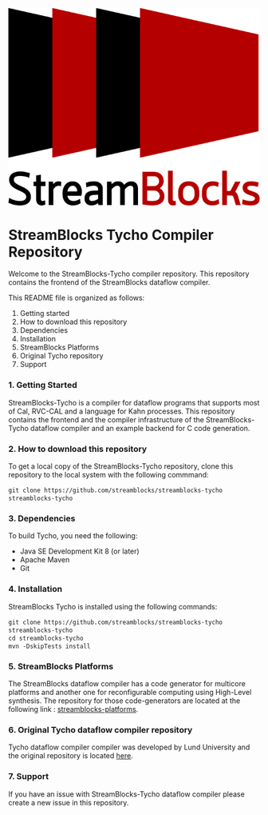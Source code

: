 ![Logo](doc/streamblocks-logo.png)

StreamBlocks Tycho Compiler  Repository
=======================================

Welcome to the StreamBlocks-Tycho compiler repository. This repository contains the frontend of the StreamBlocks dataflow compiler.

This README file is organized as follows:
1. Getting started
2. How to download this repository
3. Dependencies
4. Installation
5. StreamBlocks Platforms
6. Original Tycho repository
7. Support


### 1. Getting Started

StreamBlocks-Tycho is a compiler for dataflow programs that supports most of Cal, RVC-CAL and a language for Kahn processes.
This repository contains the frontend and the compiler infrastructure of the StreamBlocks-Tycho dataflow compiler and an example 
backend for C code generation.


### 2. How to download this repository

To get a local copy of the StreamBlocks-Tycho repository, clone this repository to the local system with the following commmand:
```
git clone https://github.com/streamblocks/streamblocks-tycho streamblocks-tycho
```

### 3. Dependencies

To build Tycho, you need the following:

* Java SE Development Kit 8 (or later)
* Apache Maven
* Git

### 4. Installation

StreamBlocks Tycho is installed using the following commands:
```
git clone https://github.com/streamblocks/streamblocks-tycho streamblocks-tycho
cd streamblocks-tycho
mvn -DskipTests install
```

### 5. StreamBlocks Platforms
The StreamBlocks dataflow compiler has a code generator for multicore platforms and another one for reconfigurable computing using High-Level synthesis.
The repository for those code-generators are located at the following link : [streamblocks-platforms](https://github.com/streamblocks/streamblocks-platforms/blob/master/README.md).

### 6. Original Tycho dataflow compiler repository

Tycho dataflow compiler compiler was developed by Lund University and the original repository is located [here](https://bitbucket.org/dataflow/dataflow/).

### 7. Support

If you have an issue with StreamBlocks-Tycho dataflow compiler please create a new issue in this repository.

